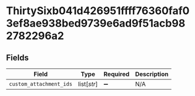 # ThirtySixb041d426951ffff76360faf03ef8ae938bed9739e6ad9f51acb982782296a2


## Fields

| Field                   | Type                    | Required                | Description             |
| ----------------------- | ----------------------- | ----------------------- | ----------------------- |
| `custom_attachment_ids` | list[*str*]             | :heavy_minus_sign:      | N/A                     |